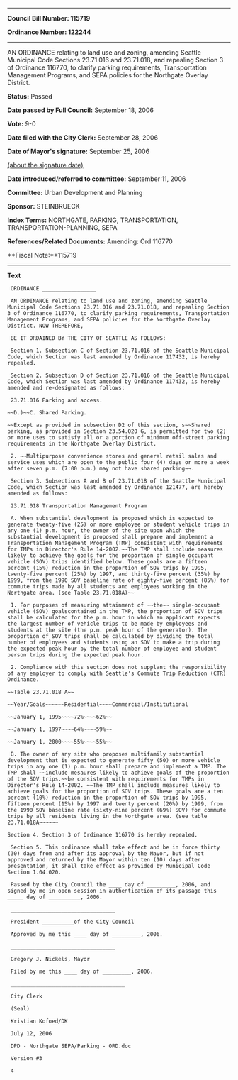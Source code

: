 

********

**Council Bill Number: 115719**
   
**Ordinance Number: 122244**
********

 AN ORDINANCE relating to land use and zoning, amending Seattle Municipal Code Sections 23.71.016 and 23.71.018, and repealing Section 3 of Ordinance 116770, to clarify parking requirements, Transportation Management Programs, and SEPA policies for the Northgate Overlay District.

**Status:** Passed
   
**Date passed by Full Council:** September 18, 2006
   
**Vote:** 9-0
   
**Date filed with the City Clerk:** September 28, 2006
   
**Date of Mayor's signature:** September 25, 2006
   
[(about the signature date)](/~public/approvaldate.htm)
   
   
   
**Date introduced/referred to committee:** September 11, 2006
   
**Committee:** Urban Development and Planning
   
**Sponsor:** STEINBRUECK
   
   
**Index Terms:** NORTHGATE, PARKING, TRANSPORTATION, TRANSPORTATION-PLANNING, SEPA

**References/Related Documents:** Amending: Ord 116770

**Fiscal Note:**115719

********

**Text**
   
```
 ORDINANCE _________________

 AN ORDINANCE relating to land use and zoning, amending Seattle Municipal Code Sections 23.71.016 and 23.71.018, and repealing Section 3 of Ordinance 116770, to clarify parking requirements, Transportation Management Programs, and SEPA policies for the Northgate Overlay District. NOW THEREFORE,

 BE IT ORDAINED BY THE CITY OF SEATTLE AS FOLLOWS:

 Section 1. Subsection C of Section 23.71.016 of the Seattle Municipal Code, which Section was last amended by Ordinance 117432, is hereby repealed.

 Section 2. Subsection D of Section 23.71.016 of the Seattle Municipal Code, which Section was last amended by Ordinance 117432, is hereby amended and re-designated as follows:

 23.71.016 Parking and access.

~~D.)~~C. Shared Parking.

~~Except as provided in subsection D2 of this section, s~~Shared parking, as provided in Section 23.54.020 G, is permitted for two (2) or more uses to satisfy all or a portion of minimum off-street parking requirements in the Northgate Overlay District.

 2. ~~Multipurpose convenience stores and general retail sales and service uses which are open to the public four (4) days or more a week after seven p.m. (7:00 p.m.) may not have shared parking~~.

 Section 3. Subsections A and B of 23.71.018 of the Seattle Municipal Code, which Section was last amended by Ordinance 121477, are hereby amended as follows:

 23.71.018 Transportation Management Program

 A. When substantial development is proposed which is expected to generate twenty-five (25) or more employee or student vehicle trips in any one (1) p.m. hour, the owner of the site upon which the substantial development is proposed shall prepare and implement a Transportation Management Program (TMP) consistent with requirements for TMPs in Director's Rule 14-2002.~~The TMP shall include measures likely to achieve the goals for the proportion of single occupant vehicle (SOV) trips identified below. These goals are a fifteen percent (15%) reduction in the proportion of SOV trips by 1995, twenty-five percent (25%) by 1997, and thirty-five percent (35%) by 1999, from the 1990 SOV baseline rate of eighty-five percent (85%) for commute trips made by all students and employees working in the Northgate area. (see Table 23.71.018A)~~

 1. For purposes of measuring attainment of ~~the~~ single-occupant vehicle (SOV) goalscontained in the TMP, the proportion of SOV trips shall be calculated for the p.m. hour in which an applicant expects the largest number of vehicle trips to be made by employees and students at the site (the p.m. peak hour of the generator). The proportion of SOV trips shall be calculated by dividing the total number of employees and students using an SOV to make a trip during the expected peak hour by the total number of employee and student person trips during the expected peak hour.

 2. Compliance with this section does not supplant the responsibility of any employer to comply with Seattle's Commute Trip Reduction (CTR) Ordinance.

~~Table 23.71.018 A~~

~~Year/Goals~~~~~~Residential~~~~Commercial/Institutional

~~January 1, 1995~~~~72%~~~~62%~~

~~January 1, 1997~~~~64%~~~~59%~~

~~January 1, 2000~~~~55%~~~~55%~~

 B. The owner of any site who proposes multifamily substantial development that is expected to generate fifty (50) or more vehicle trips in any one (1) p.m. hour shall prepare and implement a TMP. The TMP shall ~~include mesaures likely to achieve goals of the proportion of the SOV trips.~~be consistent with requirements for TMPs in Director's Rule 14-2002. ~~The TMP shall include measures likely to achieve goals for the proportion of SOV trips. These goals are a ten percent (10%) reduction in the proportion of SOV trips by 1995, fifteen percent (15%) by 1997 and twenty percent (20%) by 1999, from the 1990 SOV baseline rate (sixty-nine percent (69%) SOV) for commute trips by all residents living in the Northgate area. (see table 23.71.018A~~~~~~

Section 4. Section 3 of Ordinance 116770 is hereby repealed.

 Section 5. This ordinance shall take effect and be in force thirty (30) days from and after its approval by the Mayor, but if not approved and returned by the Mayor within ten (10) days after presentation, it shall take effect as provided by Municipal Code Section 1.04.020.

 Passed by the City Council the ____ day of _________, 2006, and signed by me in open session in authentication of its passage this _____ day of __________, 2006.

 _________________________________

 President __________of the City Council

 Approved by me this ____ day of _________, 2006.

 _________________________________

 Gregory J. Nickels, Mayor

 Filed by me this ____ day of _________, 2006.

 ____________________________________

 City Clerk

 (Seal)

 Kristian Kofoed/DK

 July 12, 2006

 DPD - Northgate SEPA/Parking - ORD.doc

 Version #3

 4

```

